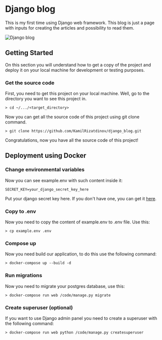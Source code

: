 # Django blog
This is my first time using Django web framework. 
This blog is just a page with inputs for creating the articles and possibility to read them.

![Django blog](https://i.ibb.co/vdFg7Dm/photo-2019-12-22-21-50-02.jpg)
## Getting Started
On this section you will understand how to get a copy of the project and 
deploy it on your local machine for development or testing purposes.
### Get the source code
First, you need to get this project on your local machine. 
Well, go to the directory you want to see this project in.
```
> cd ~/.../<target_directory>
```
Now you can get all the source code of this project using git clone command.
```
> git clone https://github.com/KamilRizatdinov/django_blog.git
```
Congratulations, now you have all the source code of this project!
## Deployment using Docker
### Change environmental variables
Now you can see example.env with such content inside it:
```
SECRET_KEY=your_django_secret_key_here
```
Put your django secret key here. If you don't have one, you can get it [here](https://djecrety.ir).
### Copy to .env
Now you need to copy the content of example.env to .env file. Use this:
```
> cp example.env .env
```
### Compose up
Now you need build our application, to do this use the following command:
```
> docker-compose up --build -d
```
### Run migrations
Now you need to migrate your postgres database, use this:
```
> docker-compose run web /code/manage.py migrate
```
### Create superuser (optional)
If you want to use Django admin panel you need to create a superuser with the following command:
```
> docker-compose run web python /code/manage.py createsuperuser
```










